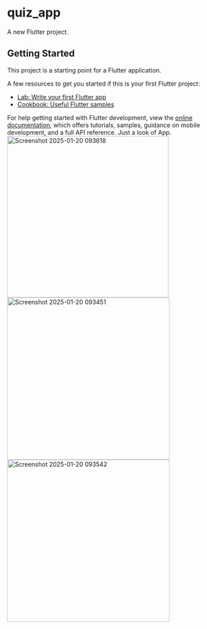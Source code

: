 # quiz_app

A new Flutter project.

## Getting Started

This project is a starting point for a Flutter application.

A few resources to get you started if this is your first Flutter project:

- [Lab: Write your first Flutter app](https://docs.flutter.dev/get-started/codelab)
- [Cookbook: Useful Flutter samples](https://docs.flutter.dev/cookbook)

For help getting started with Flutter development, view the
[online documentation](https://docs.flutter.dev/), which offers tutorials,
samples, guidance on mobile development, and a full API reference.
Just a look of App.
<img width="374" alt="Screenshot 2025-01-20 093618" src="https://github.com/user-attachments/assets/7454a58c-da96-4249-9aad-05ca5892e61c" />
<img width="376" alt="Screenshot 2025-01-20 093451" src="https://github.com/user-attachments/assets/b783fd4e-0be9-4227-98b1-61be0613ffb2" />
<img width="376" alt="Screenshot 2025-01-20 093542" src="https://github.com/user-attachments/assets/b7da8b43-41a3-4948-8b28-ef6642a1fa5d" />

